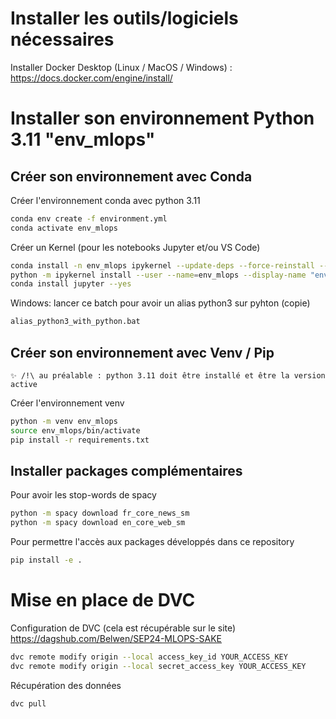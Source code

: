 # Installer les outils/logiciels nécessaires

Installer Docker Desktop (Linux / MacOS / Windows) : 
	https://docs.docker.com/engine/install/

# Installer son environnement Python 3.11 "env_mlops"

## Créer son environnement avec Conda
Créer l'environnement conda avec python 3.11
```sh
conda env create -f environment.yml 
conda activate env_mlops 
```

Créer un Kernel (pour les notebooks Jupyter et/ou VS Code)
```sh
conda install -n env_mlops ipykernel --update-deps --force-reinstall --yes
python -m ipykernel install --user --name=env_mlops --display-name "env_mlops"
conda install jupyter --yes
```

Windows: lancer ce batch pour avoir un alias python3 sur pyhton (copie)
```sh
alias_python3_with_python.bat
```

## Créer son environnement avec Venv / Pip
`✨ /!\ au préalable : python 3.11 doit être installé et être la version active`

Créer l'environnement venv
```sh
python -m venv env_mlops
source env_mlops/bin/activate
pip install -r requirements.txt
```

## Installer packages complémentaires

Pour avoir les stop-words de spacy
```sh
python -m spacy download fr_core_news_sm
python -m spacy download en_core_web_sm
```

Pour permettre l'accès aux packages développés dans ce repository
```sh
pip install -e .
```

# Mise en place de DVC

Configuration de DVC (cela est récupérable sur le site) https://dagshub.com/Belwen/SEP24-MLOPS-SAKE
```sh
dvc remote modify origin --local access_key_id YOUR_ACCESS_KEY
dvc remote modify origin --local secret_access_key YOUR_ACCESS_KEY
```

Récupération des données
```sh
dvc pull 
```
